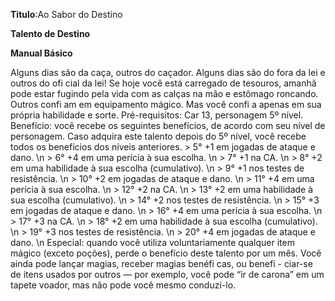 **Titulo**:Ao Sabor do Destino

**Talento de Destino**

**Manual Básico**

 Alguns dias são da caça, outros do caçador. Alguns dias são do fora da lei e outros do ofi cial da lei! Se hoje você está carregado de tesouros, amanhã pode estar fugindo pela vida com as calças na mão e estômago roncando. Outros confi am em equipamento mágico. Mas você confi a apenas em sua própria habilidade e sorte. Pré-requisitos: Car 13, personagem 5º nível. Benefício: você recebe os seguintes benefícios, de acordo com seu nível de personagem. Caso adquira este talento depois do 5º nível, você recebe todos os benefícios dos níveis anteriores. > 5° +1 em jogadas de ataque e dano. \n > 6° +4 em uma perícia à sua escolha. \n > 7° +1 na CA. \n > 8° +2 em uma habilidade à sua escolha (cumulativo). \n > 9° +1 nos testes de resistência. \n > 10° +2 em jogadas de ataque e dano. \n > 11° +4 em uma perícia à sua escolha. \n > 12° +2 na CA. \n > 13° +2 em uma habilidade à sua escolha (cumulativo). \n > 14° +2 nos testes de resistência. \n > 15° +3 em jogadas de ataque e dano. \n > 16° +4 em uma perícia à sua escolha. \n > 17° +3 na CA. \n > 18° +2 em uma habilidade à sua escolha (cumulativo). \n > 19° +3 nos testes de resistência. \n > 20° +4 em jogadas de ataque e dano. \n Especial: quando você utiliza voluntariamente qualquer item mágico (exceto poções), perde o benefício deste talento por um mês. Você ainda pode lançar magias, receber magias benéfi cas, ou benefi - ciar-se de itens usados por outros — por exemplo, você pode “ir de carona” em um tapete voador, mas não pode você mesmo conduzi-lo.